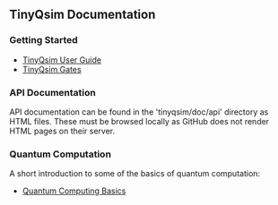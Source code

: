## TinyQsim Documentation

### Getting Started

- [TinyQsim User Guide](TinyQsim_user_guide.md)
- [TinyQsim Gates](TinyQsim_gates.md)

### API Documentation

API documentation can be found in the 'tinyqsim/doc/api' directory as HTML files. These must be browsed locally as GitHub does not render HTML pages on their server. 

### Quantum Computation

A short introduction to some of the basics of quantum computation:

- [Quantum Computing Basics](Quantum_computing_basics.md)
